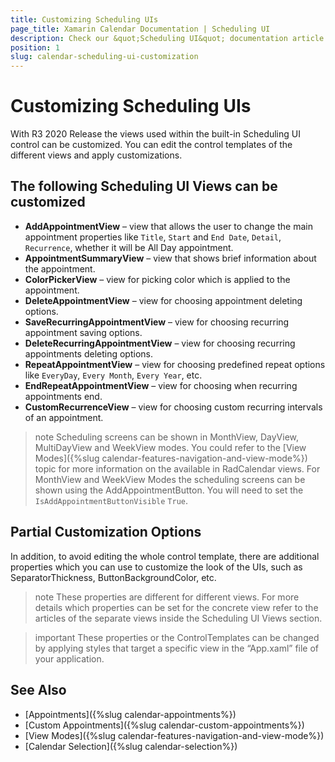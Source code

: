 ```yaml
---
title: Customizing Scheduling UIs
page_title: Xamarin Calendar Documentation | Scheduling UI
description: Check our &quot;Scheduling UI&quot; documentation article for Telerik Calendar for Xamarin control.
position: 1
slug: calendar-scheduling-ui-customization
---
```


# Customizing Scheduling UIs

With R3 2020 Release the views used within the built-in Scheduling UI control can be customized. You can edit the control templates of the different views and apply customizations.

## The following Scheduling UI Views can be customized

* **AddAppointmentView** – view that allows the user to change the main appointment properties like `Title`, `Start` and `End Date`, `Detail`, `Recurrence`, whether it will be All Day appointment.
* **AppointmentSummaryView** – view that shows brief information about the appointment.
* **ColorPickerView** – view for picking color which is applied to the appointment. 
* **DeleteAppointmentView** – view for choosing appointment deleting options.
* **SaveRecurringAppointmentView** – view for choosing recurring appointment saving options.
* **DeleteRecurringAppointmentView** – view for choosing recurring appointments deleting options.
* **RepeatAppointmentView** – view for choosing predefined repeat options like `EveryDay`, `Every Month`, `Every Year`, etc.
* **EndRepeatAppointmentView** – view for choosing when recurring appointments end.
* **CustomRecurrenceView** – view for choosing custom recurring intervals of an appointment.

>note Scheduling screens can be shown in MonthView, DayView, MultiDayView and WeekView modes. You could refer to the [View Modes]({%slug calendar-features-navigation-and-view-mode%}) topic for more information on the available in RadCalendar views. For MonthView and WeekView Modes the scheduling screens can be shown using the AddAppointmentButton. You will need to set the `IsAddAppointmentButtonVisible` `True`. 

## Partial Customization Options 

In addition, to avoid editing the whole control template, there are additional properties which you can use to customize the look of the UIs, such as SeparatorThickness, ButtonBackgroundColor, etc.  

>note These properties are different for different views. For more details which properties can be set for the concrete view refer to the articles of the separate views inside the Scheduling UI Views section.

>important These properties or the ControlTemplates can be changed by applying styles that target a specific view in the “App.xaml” file of your application. 

## See Also

* [Appointments]({%slug calendar-appointments%})
* [Custom Appointments]({%slug calendar-custom-appointments%})
* [View Modes]({%slug calendar-features-navigation-and-view-mode%})
* [Calendar Selection]({%slug calendar-selection%})
